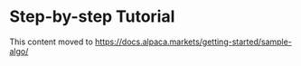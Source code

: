# Step-by-step Tutorial

This content moved to https://docs.alpaca.markets/getting-started/sample-algo/